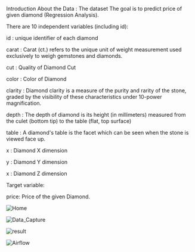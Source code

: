 Introduction About the Data : The dataset The goal is to predict price of given diamond (Regression Analysis).

There are 10 independent variables (including id):

id : unique identifier of each diamond

carat : Carat (ct.) refers to the unique unit of weight measurement used exclusively to weigh gemstones and diamonds.

cut : Quality of Diamond Cut

color : Color of Diamond

clarity : Diamond clarity is a measure of the purity and rarity of the stone, graded by the visibility of these characteristics under 10-power magnification.

depth : The depth of diamond is its height (in millimeters) measured from the culet (bottom tip) to the table (flat, top surface)

table : A diamond's table is the facet which can be seen when the stone is viewed face up.

x : Diamond X dimension

y : Diamond Y dimension

x : Diamond Z dimension

Target variable:

price: Price of the given Diamond.

![Home](Home_page.PNG)

![Data_Capture](predict.PNG) 

![result](result.PNG)

![Airflow](https://github.com/msaiprathyush/diamondpriceprediction/assets/122264714/1d7b497d-bb08-4bac-b6fc-53c249b28e76)



